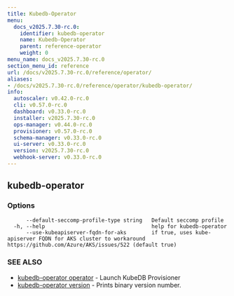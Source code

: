 ```yaml
---
title: Kubedb-Operator
menu:
  docs_v2025.7.30-rc.0:
    identifier: kubedb-operator
    name: Kubedb-Operator
    parent: reference-operator
    weight: 0
menu_name: docs_v2025.7.30-rc.0
section_menu_id: reference
url: /docs/v2025.7.30-rc.0/reference/operator/
aliases:
- /docs/v2025.7.30-rc.0/reference/operator/kubedb-operator/
info:
  autoscaler: v0.42.0-rc.0
  cli: v0.57.0-rc.0
  dashboard: v0.33.0-rc.0
  installer: v2025.7.30-rc.0
  ops-manager: v0.44.0-rc.0
  provisioner: v0.57.0-rc.0
  schema-manager: v0.33.0-rc.0
  ui-server: v0.33.0-rc.0
  version: v2025.7.30-rc.0
  webhook-server: v0.33.0-rc.0
---
```


## kubedb-operator



### Options

```
      --default-seccomp-profile-type string   Default seccomp profile
  -h, --help                                  help for kubedb-operator
      --use-kubeapiserver-fqdn-for-aks        if true, uses kube-apiserver FQDN for AKS cluster to workaround https://github.com/Azure/AKS/issues/522 (default true)
```

### SEE ALSO

* [kubedb-operator operator](/docs/v2025.7.30-rc.0/reference/operator/kubedb-operator_operator)	 - Launch KubeDB Provisioner
* [kubedb-operator version](/docs/v2025.7.30-rc.0/reference/operator/kubedb-operator_version)	 - Prints binary version number.

